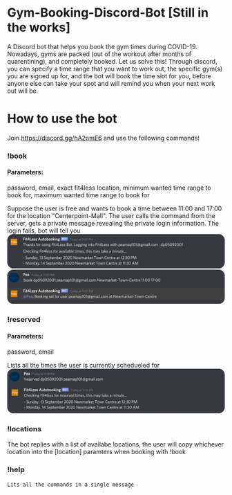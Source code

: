 # Gym-Booking-Discord-Bot [Still in the works]
A Discord bot that helps you book the gym times during COVID-19. Nowadays, gyms are packed (out of the workout after months of quarentining), and completely booked. Let us solve this! Through discord, you can specify a time range that you want to work out, the specific gym(s) you are signed up for, and the bot will book the time slot for you, before anyone else can take your spot and will remind you when your next work out will be.

# How to use the bot
Join https://discord.gg/hA2nmE6 and use the following commands!
### !book
  #### Parameters:
  password, email, exact fit4less location, minimum wanted time range to book for, maximum wanted time range to book for

  Suppose the user is free and wants to book a time between 11:00 and 17:00 for the location "Centerpoint-Mall". The user calls the command from the server, gets a private message revealing the private login information. The login fails, bot will tell you
  ![book-showcase](/images/book-showcase2.png)
  ![book-showcase](/images/book-showcase1.png)
  
  
### !reserved
  #### Parameters:
  password, email

  Lists all the times the user is currently schedueled for
  ![reserved-showcase](/images/reserved-showcase.png)
  
  
### !locations
   The bot replies with a list of availabe locations, the user will copy whichever location into the [location] paramters when booking with !book
   
### !help
    Lits all the commands in a single message
